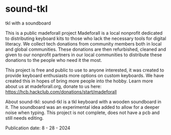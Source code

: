 # sound-tkl
tkl with a soundboard

This is a public madeforall project Madeforall is a local nonprofit dedicated to distributing keyboard kits to those who lack the necessary tools for digital literacy. We collect tech donations from community members both in local and global communities. These donations are then refurbished, cleaned and given to our nonprofit partners in our local communities to distribute these donations to the people who need it the most.

This project is free and public to use to anyone interested, it was created to provide keyboard enthusiasts more options on custom keyboards. We have created this in hopes of bring more people into the hobby. Learn more about us at madeforall.org, donate to us here: https://hcb.hackclub.com/donations/start/madeforall

About sound-tkl: sound-tkl is a tkl keyboard with a wooden soundboard in it. The soundboard was an experimental idea added to allow for a deeper noise when typing. This project is not complete, does not have a pcb and still needs editing.

Publication date: 8 - 28 - 2024
